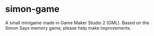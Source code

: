 # simon-game
A small minigame made in Game Maker Studio 2 (GML). Based on the Simon Says memory game, please help make improvements.
